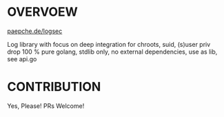 # OVERVOEW

[paepche.de/logsec](https://paepcke.de/logsec)

Log library with focus on deep integration for chroots, suid, (s)user priv drop
100 % pure golang, stdlib only, no external dependencies, use as lib, see api.go

# CONTRIBUTION

Yes, Please! PRs Welcome! 
